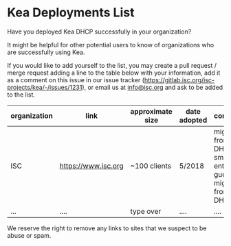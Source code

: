 # Kea Deployments List  

Have you deployed Kea DHCP successfully in your organization?  

It might be helpful for other potential users to know of organizations who are successfully using Kea. 

If you would like to add yourself to the list, you may create a pull request / merge request adding a line to the table below with your information, add it as a comment on this issue in our issue tracker (https://gitlab.isc.org/isc-projects/kea/-/issues/1231), or email us at info@isc.org and ask to be added to the list. 



| organization | link | approximate size | date adopted | comments|
| ------ | ------ | ------ | ------ | ------ |
| ISC | https://www.isc.org | ~100 clients | 5/2018 | migrated from ISC DHCP. small enterprise, guest wifi, migrated from ISC DHCP |
| ... | .... | type over | .... | .... |

We reserve the right to remove any links to sites that we suspect to be abuse or spam. 